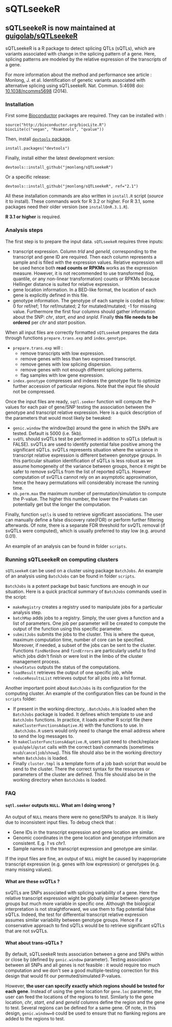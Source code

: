 sQTLseekeR
==========

## sQTLseekeR is now maintained at [guigolab/sQTLseekeR](https://github.com/guigolab/sQTLseekeR)

sQTLseekeR is a R package to detect splicing QTLs (sQTLs), which are variants associated with change in the splicing pattern of a gene. Here, splicing patterns are modeled by the relative expression of the transcripts of a gene.

For more information about the method and performance see article :
Monlong, J. et al. Identification of genetic variants associated with alternative splicing using sQTLseekeR. Nat. Commun.
5:4698 doi: [10.1038/ncomms5698](http://www.nature.com/ncomms/2014/140820/ncomms5698/full/ncomms5698.html) (2014).

### Installation

First some [Bioconductor](http://bioconductor.org/) packages are required. They can be installed with :

```
source("http://bioconductor.org/biocLite.R")
biocLite(c("vegan", "Rsamtools", "qvalue"))
```

Then, install [`devtools` package](https://github.com/hadley/devtools).

```
install.packages("devtools")
```

Finally, install either the latest development version: 

```
devtools::install_github("jmonlong/sQTLseekeR")
```

Or a specific release: 

```
devtools::install_github("jmonlong/sQTLseekeR", ref="2.1")
```

All these installation commands are also written in `install.R` script (*source* it to install). These commands work for R 3.2 or higher. For R 3.1, some packages need their older version (see `installOnR.3.1.R`).

**R 3.1 or higher** is required.

### Analysis steps

The first step is to prepare the input data. `sQTLseekeR` requires three inputs:
* transcript expression. Column *trId* and *geneId*, corresponding to the transcript and gene ID are required. Then each column represents a sample and is filled with the expression values. Relative expression will be used hence both **read counts or RPKMs** works as the expression measure. However, it is not recommended to use transformed (log, quantile, or any non-linear transformation) counts or RPKMs because Hellinger distance is suited for relative expression.
* gene location information. In a BED-like format, the location of each gene is explicitly defined in this file. 
* genotype information. The genotype of each sample is coded as follow: 0 for ref/ref; 1 for ref/mutated; 2 for mutated/mutated; -1 for missing value. Furthermore the first four columns should gather information about the SNP: *chr*, *start*, *end* and *snpId*. Finally **this file needs to be ordered** per *chr* and *start* position.

When all input files are correctly formatted `sQTLseekeR` prepares the data through functions `prepare.trans.exp` and `index.genotype`.
* `prepare.trans.exp` will :
  * remove transcripts with low expression.
  * remove genes with less than two expressed transcript.
  * remove genes with low splicing dispersion.
  * remove genes with not enough different splicing patterns.
  * flag samples with low gene expression.
* `index.genotype` compresses and indexes the genotype file to optimize further accession of particular regions. Note that the input file should not be compressed.

Once the input files are ready, `sqtl.seeker` function will compute the P-values for each pair of gene/SNP testing the association between the genotype and transcript relative expression. Here is a quick description of the parameters that would most likely be tweaked:
* `genic.window` the window(bp) around the gene in which the SNPs are tested. Default is 5000 (i.e. 5kb).
* `svQTL` should svQTLs test be performed in addition to sQTLs (default is FALSE). svQTLs are used to identify potential false positive among the significant sQTLs. svQTLs represents situation where the variance in transcript relative expression is different between genotype groups. In this particular situation identification of sQTLs is less robust as we assume homogeneity of the variance between groups, hence it might be safer to remove svQTLs from the list of reported sQTLs. However computation of svQTLs cannot rely on an asymptotic approximation, hence the heavy permutations will considerably increase the running time.
* `nb.perm.max` the maximum number of permutation/simulation to compute the P-value. The higher this number, the lower the P-values can potentially get but the longer the computation.

Finally, function `sqtls` is used to retrieve significant associations. The user can manually define a false discovery rate(FDR) or perform further filtering afterwards. Of note, there is a separate FDR threshold for svQTL removal (if svQTLs were computed), which is usually preferred to stay low (e.g. around 0.01).

An example of an analysis can be found in folder `scripts`.

### Running sQTLseekeR on computing clusters

`sQTLseekeR` can be used on a cluster using package `BatchJobs`. An example of an analysis using `BatchJobs` can be found in folder `scripts`.

`BatchJobs` is a potent package but basic functions are enough in our situation. Here is a quick practical summary of `BatchJobs` commands used in the script:
* `makeRegistry` creates a registry used to manipulate jobs for a particular analysis step.
* `batchMap` adds jobs to a registry. Simply, the user gives a function and a list of parameters. One job per parameter will be created to compute the output of the function using this specific parameter.
* `submitJobs` submits the jobs to the cluster. This is where the queue, maximum computation time, number of core can be specified. Moreover, if needed, a subset of the jobs can be sent to the cluster. Functions `findNotDone` and `findErrors` are particularly useful to find which jobs didn't finish or were lost in the limbo of the cluster management process.
* `showStatus` outputs the status of the computations.
* `loadResult` retrieves the output of one specific job, while `reduceResultsList` retrieves output for all jobs into a list format.

Another important point about `BatchJobs` is its configuration for the computing cluster. An example of the configuration files can be found in the `scripts` folder:
* If present in the working directory, `.BatchJobs.R` is loaded when the `BatchJobs` package is loaded. It defines which template to use and `BatchJobs` functions. In practice, it loads another R script file (here `makeClusterFunctionsAdaptive.R`) with the functions to use. In `.BatchJobs.R` users would only need to change the email address where to send the log messages to.
* In `makeClusterFunctionsAdaptive.R`, users just need to check/replace `qsub`/`qdel`/`qstat` calls with the correct bash commands (sometimes `msub`/`canceljob`/`showq`). This file should also be in the working directory when `BatchJobs` is loaded.
* Finally `cluster.tmpl` is a template form of a job bash script that would be send to the cluster. There the correct syntax for the resources or parameters of the cluster are defined. This file should also be in the working directory when `BatchJobs` is loaded.


### FAQ

#### `sqtl.seeker` outputs `NULL`. What am I doing wrong ?

An output of `NULL` means there were no gene/SNPs to analyze. It is likely due to inconsistent input files. To debug check that :

+ Gene IDs in the transcript expression and gene location are similar.
+ Genomic coordinates in the gene location and genotype information are consistent. E.g. *1* vs *chr1*.
+ Sample names in the transcript expression and genotype are similar.

If the input files are fine, an output of `NULL` might be caused by inappropriate transcript expression (e.g. genes with low expression) or genotypes (e.g. many missing values).

#### What are these svQTLs ?

svQTLs are SNPs associated with splicing variability of a gene. Here the relative transcript expression wight be globally similar between genotype groups but much more variable in specific one. Although the biological interpretation is not straightforward, we use them to flag potential false sQTLs. Indeed, the test for differential transcript relative expression assumes similar variability between genotype groups. Hence if a conservative approach to find sQTLs would be to retrieve significant sQTLs that are not svQTLs.

#### What about trans-sQTLs ?

By default, sQTLseekeR tests association between a gene and SNPs within or close by (defined by `genic.window` parameter). Testing association between all SNPs and all genes is not feasible : it would require too much computation and we don't see a good multiple-testing correction for this design that would fit our permuted/simulated P-values.

However, **the user can specify exactly which regions should be tested for each gene**. Instead of using the gene location for `gene.loc` parameter, the user can feed the locations of the regions to test. Similarly to the gene location, *chr*, *start*, *end* and *geneId* columns define the region and the gene to test. Several regions can be defined for a same gene. Of note, in this design, `genic.window=0` could be used to ensure that no flanking regions are added to the regions to test.
